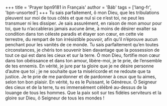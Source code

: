 +++
title = 'Prayer bpn9181 in Français'
author = 'Báb'
tags = ['lang-fr', 'bpn-unsorted']
+++
Tu sais parfaitement, ô mon Dieu, que les tribulations pleuvent sur moi de tous côtés et que nul si ce n’est toi, ne peut les transmuer ni les dissiper. Je sais assurément, en raison de mon amour pour toi, que tu n’accableras jamais aucune âme, à moins de désirer exalter sa condition dans ton céleste paradis et étayer son cœur, en cette vie terrestre, du rempart de ton irrésistible pouvoir, afin qu’il n’éprouve aucun penchant pour les vanités de ce monde. Tu sais parfaitement qu’en toutes circonstances, je chéris ton souvenir bien davantage que la possession de tout ce qui est dans les cieux et sur la terre.
Ô mon Dieu, fortifie mon cœur dans ton obéissance et dans ton amour, libère-moi, je te prie, de l’ensemble de tes ennemis. En vérité, je jure par ta gloire que je ne désire personne d’autre que toi ; je ne souhaite que ta miséricorde et ne redoute que ta justice. Je te prie de me pardonner et de pardonner à ceux que tu aimes, selon ton bon plaisir. En vérité, tu es le Puissant, le Généreux.
Ô Seigneur des cieux et de la terre, tu es immensément célébré au-dessus de la louange de tous les hommes. Que la paix soit sur tes fidèles serviteurs et la gloire sur Dieu, ô Seigneur de tous les mondes !
